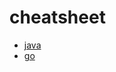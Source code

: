 # cheatsheet

* [java](https://github.com/nduyhai/cheatsheet/blob/main/java.md)
* [go](https://github.com/nduyhai/cheatsheet/blob/main/go.md)